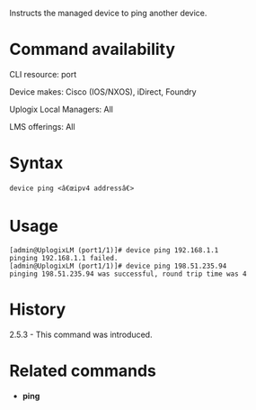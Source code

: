 <!-- 5.4 -->

Instructs the managed device to ping another device.

# Command availability 

CLI resource: port

Device makes: Cisco (IOS/NXOS), iDirect, Foundry

Uplogix Local Managers: All

LMS offerings: All

# Syntax

```
device ping <â€œipv4 addressâ€>
```

# Usage

```
[admin@UplogixLM (port1/1)]# device ping 192.168.1.1
pinging 192.168.1.1 failed.
[admin@UplogixLM (port1/1)]# device ping 198.51.235.94
pinging 198.51.235.94 was successful, round trip time was 4
```

# History

2.5.3 - This command was introduced.

# Related commands

- **ping**
